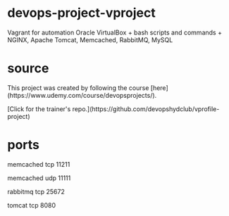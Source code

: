 # devops-project-vproject
<p>Vagrant for automation Oracle VirtualBox + bash scripts and commands + NGINX, Apache Tomcat, Memcached, RabbitMQ, MySQL

# source
<p>This project was created by following the course [here](https://www.udemy.com/course/devopsprojects/). 
<p>[Click for the trainer's repo.](https://github.com/devopshydclub/vprofile-project)

# ports
<p>memcached 	tcp 	11211
<p>memcached 	udp 	11111
<p>
<p>rabbitmq 	tcp 	25672
<p>
<p>tomcat 		tcp 	8080
